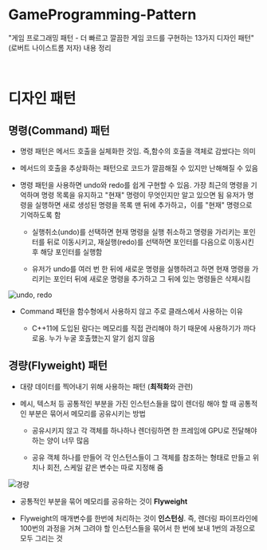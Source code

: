 # GameProgramming-Pattern
"게임 프로그래밍 패턴 - 더 빠르고 깔끔한 게임 코드를 구현하는 13가지 디자인 패턴"  (로버트 나이스트롬 저자) 내용 정리


<br>

# 디자인 패턴

## 명령(Command) 패턴

- 명령 패턴은 메서드 호출을 실체화한 것임. 즉,함수의 호출을 객체로 감쌌다는 의미

- 메서드의 호출을 추상화하는 패턴으로 코드가 깔끔해질 수 있지만 난해해질 수 있음

- 명령 패턴을 사용하면 undo와 redo를 쉽게 구현할 수 있음. 가장 최근의 명령을 기억하며 명령 목록을 유지하고 "현재" 명령이 무엇인지만 알고 있으면 됨
유저가 명령을 실행하면 새로 생성된 명령을 목록 맨 뒤에 추가하고，이를 "현재" 명령으로 기억하도록 함

  - 실행취소(undo)를 선택하면 현재 명령을 실행 취소하고 명령을 가리키는 포인터를 뒤로 이동시키고, 재실행(redo)를 선택하면 포인터를 다음으로 이동시킨 후 해당 포인터를 실행함

  - 유저가 undo를 여러 번 한 뒤에 새로운 명령을 실행하려고 하면 현재 명령을 가리키는 포인터 뒤에 새로운 명령을 추가하고 그 뒤에 있는 명령들은 삭제시킴

![undo, redo](https://user-images.githubusercontent.com/71704350/202890639-52a88a1d-5fb3-4181-ab4f-773a63cec73d.JPG)

- Command 패턴을 함수형에서 사용하지 않고 주로 클래스에서 사용하는 이유

  - C++11에 도입된 람다는 메모리를 직접 관리해야 하기 때문에 사용하기가 까다로움. 누가 누굴 호출했는지 알기 쉽지 않음


## 경량(Flyweight) 패턴

- 대량 데이터를 찍어내기 위해 사용하는 패턴 (**최적화**와 관련)

- 메시, 텍스처 등 공통적인 부분을 가진 인스턴스들을 많이 렌더링 해야 할 때 공통적인 부분은 묶어서 메모리를 공유시키는 방법

  - 공유시키지 않고 각 객체를 하나하나 렌더링하면 한 프레임에 GPU로 전달해야 하는 양이 너무 많음
 
  - 공유 객체 하나를 만들어 각 인스턴스들이 그 객체를 참조하는 형태로 만들고 위치나 회전, 스케일 같은 변수는 따로 지정해 줌
  
![경량](https://user-images.githubusercontent.com/71704350/202898556-f6ebb89b-f1a3-4538-85f4-1f338239c3ec.JPG)

- 공통적인 부분을 묶어 메모리를 공유하는 것이 **Flyweight**

- Flyweight의 매개변수를 한번에 처리하는 것이 **인스턴싱**. 즉, 렌더링 파이프라인에 100번의 과정을 거쳐 그려야 할 인스턴스들을 묶어서 한 번에 보내 1번의 과정으로 모두 그리는 것
